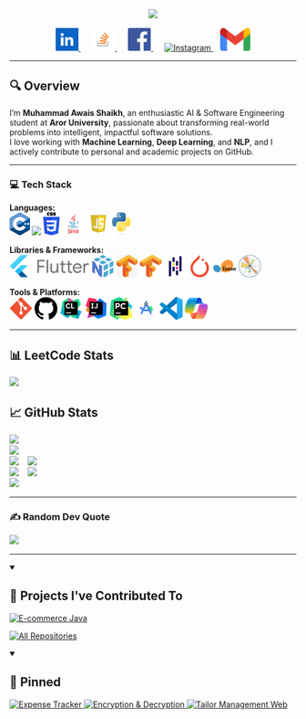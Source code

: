 <p align="center">
    <img src="https://readme-typing-svg.demolab.com/?lines=Hi%20there,%20I'm%20MUHAMMAD%20AWAIS%20SHAIKH&font=Fira%20Code&center=true&width=440&height=45&vCenter=true&pause=1000&size=30" />
</p>

<p align="center">
    <a href="https://www.linkedin.com/in/muhammad-awais-915119348/">
        <img src="assets/linkedIn.png" height="40" alt="LinkedIn">
    </a>&nbsp;&nbsp;&nbsp;&nbsp;
    <a href="https://stackoverflow.com/users/28321774/awais-shaikh">
        <img src="assets/stackoverflow.png" height="40" alt="Stack Overflow">
    </a>&nbsp;&nbsp;&nbsp;&nbsp;
    <a href="https://facebook.com/Awais.shaikh.1214">
        <img src="assets/facebook.png" height="40" alt="Facebook">
    </a>&nbsp;&nbsp;&nbsp;&nbsp;
    <a href="https://instagram.com/shaikhawais33358">
        <img src="assets/instagram.png" height="40" alt="Instagram">
    </a>&nbsp;&nbsp;
    <a href="mailto:shaikhawais33358@gmail.com">
        <img src="assets/gmail.png" height="40" alt="Gmail">
    </a>
</p>

---

## 🔍 Overview
I’m **Muhammad Awais Shaikh**, an enthusiastic AI & Software Engineering student at **Aror University**, passionate about transforming real-world problems into intelligent, impactful software solutions.  
I love working with **Machine Learning**, **Deep Learning**, and **NLP**, and I actively contribute to personal and academic projects on GitHub.

---

### 💻 Tech Stack  
**Languages:**  
<img src="assets/c++.png" height="40"/> <img src="assets/html.png" height="40"/> <img src="assets/css.png" height="40"/> <img src="assets/java.png" height="40"/> <img src="assets/javascript.png" height="40"/> <img src="assets/python.png" height="40"/>  

**Libraries & Frameworks:**  
<img src="assets/flutter.png" height="40"/> <img src="assets/numpy.png" height="40"/> <img src="assets/keras.png" height="40"/> <img src="assets/tensorflow.png" height="40"/> <img src="assets/pandas.png" height="40"/> <img src="assets/pytorch.png" height="40"/> <img src="assets/scikit-learn.png" height="40"/> <img src="assets/matplotlib.png" height="40"/>  

**Tools & Platforms:**  
<img src="assets/git.png" height="40"/> <img src="assets/githubicon.png" height="40"/> <img src="assets/CLion.png" height="40"/> <img src="assets/IntelliJIDEA.png" height="40"/> <img src="assets/PyCharm.png" height="40"/> <img src="assets/androidstudio.png" height="40"/> <img src="assets/vsCode.png" height="40"/> <img src="assets/copilot.png" height="40"/>  

---

## 📊 LeetCode Stats
<a href="https://leetcode.com/u/Awais_123/">
    <img src="https://leetcard.jacoblin.cool/Awais_123?theme=unicorn&ext=heatmap">
</a>

## 📈 GitHub Stats
<img src="https://github-profile-summary-cards.vercel.app/api/cards/stats?username=F23ARI42&theme=omni"><br>
<img src="https://github-readme-streak-stats.herokuapp.com/?user=F23ARI42&theme=omni&hide_border=false"><br>
<img src="https://github-readme-stats.vercel.app/api/top-langs/?username=F23ARI42&theme=omni&hide_border=false&layout=compact">&nbsp;&nbsp;&nbsp;
<img src="https://github-profile-summary-cards.vercel.app/api/cards/repos-per-language?username=F23ARI42&theme=omni"><br>
<img src="https://github-profile-summary-cards.vercel.app/api/cards/most-commit-language?username=F23ARI42&theme=omni">&nbsp;&nbsp;&nbsp;
<img src="https://github-profile-summary-cards.vercel.app/api/cards/productive-time?username=F23ARI42&theme=omni&utcOffset=+5"><br>
<img src="https://github-profile-summary-cards.vercel.app/api/cards/profile-details?username=F23ARI42&theme=omni">

---

### ✍️ Random Dev Quote
<img src="https://quotes-github-readme.vercel.app/api?type=vertical&quoteColor=ff79c6&authorColor=d8d8dd&backgroundColor=191622&symbolColor=e8df7a">

---

<details open>
  <summary><h2>📕 Projects I've Contributed To</h2></summary>
  <p align="left">
    <a href="https://github.com/asmahussain48/Ecommerce-Large-GUI-Based_-working-on-it-">
      <img width="278" src="https://denvercoder1-github-readme-stats.vercel.app/api/pin/?username=asmahussain48&repo=E-commerce-Java&theme=omni&bg_color=1F222E&title_color=F85D7F&hide_border=true&icon_color=F8D866&show_icons=false&show_description=false" alt="E-commerce Java">
    </a>
  </p>
  <p align="left">
    <a href="https://github.com/F23ARI42?tab=repositories&type=fork">
      <img alt="All Repositories" title="All Repositories" src="https://custom-icon-badges.demolab.com/badge/-Click%20Here%20For%20All%20My%20Forks-1F222E?style=for-the-badge&logoColor=white&logo=fork"/>
    </a>
  </p>
</details>

<details open>
  <summary><h2>📌 Pinned</h2></summary>
  <a href="https://github.com/F23ARI42/Expense-Tracker-Flutter">
    <img width="278" src="https://github-readme-stats.vercel.app/api/pin/?username=F23ARI42&repo=Expense-Tracker-Flutter&theme=omni" alt="Expense Tracker">
  </a>
  <a href="https://github.com/F23ARI42/Encryption-And-Description-using-Flask">
    <img width="278" src="https://github-readme-stats.vercel.app/api/pin/?username=F23ARI42&repo=Encryption-Description&theme=omni" alt="Encryption & Decryption">
  </a>
  <a href="https://github.com/F23ARI42/TailorManagementWeb">
    <img width="278" src="https://github-readme-stats.vercel.app/api/pin/?username=F23ARI42&repo=TailorManagementWeb&theme=omni" alt="Tailor Management Web">
  </a>
</details>

